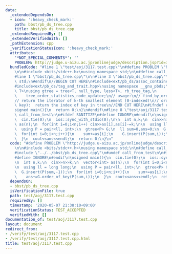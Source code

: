 ```yaml
---
data:
  _extendedDependsOn:
  - icon: ':heavy_check_mark:'
    path: bbst/pb_ds_tree.cpp
    title: bbst/pb_ds_tree.cpp
  _extendedRequiredBy: []
  _extendedVerifiedWith: []
  _pathExtension: cpp
  _verificationStatusIcon: ':heavy_check_mark:'
  attributes:
    '*NOT_SPECIAL_COMMENTS*': ''
    PROBLEM: http://judge.u-aizu.ac.jp/onlinejudge/description.jsp?id=3117
  bundledCode: "#line 1 \"test/aoj/3117.test.cpp\"\n#define PROBLEM \"http://judge.u-aizu.ac.jp/onlinejudge/description.jsp?id=3117\"\
    \n\n#include <bits/stdc++.h>\nusing namespace std;\n\n#define call_from_test\n\
    #line 1 \"bbst/pb_ds_tree.cpp\"\n\n#line 3 \"bbst/pb_ds_tree.cpp\"\nusing namespace\
    \ std;\n#endif\n//BEGIN CUT HERE\n#include<ext/pb_ds/assoc_container.hpp>\n#include<ext/pb_ds/tree_policy.hpp>\n\
    #include<ext/pb_ds/tag_and_trait.hpp>\nusing namespace __gnu_pbds;\ntemplate <typename\
    \ T>\nusing gtree = tree<T, null_type, less<T>, rb_tree_tag,\n               \
    \    tree_order_statistics_node_update>;\n// usage:\n// find_by_order(int k):\n\
    // return the iterator of k-th smallest element (0-indexed)\n// order_of_key(T\
    \ key):  return the index of key in tree\n//END CUT HERE\n#ifndef call_from_test\n\
    signed main(){\n  return 0;\n}\n#endif\n#line 8 \"test/aoj/3117.test.cpp\"\n#undef\
    \ call_from_test\n\n#ifdef SANITIZE\n#define IGNORE\n#endif\n\nsigned main(){\n\
    \  cin.tie(0);\n  ios::sync_with_stdio(0);\n\n  int n,k;\n  cin>>n>>k;\n  vector<int>\
    \ as(n);\n  for(int i=0;i<n;i++) cin>>as[i],as[i]-=k;\n\n  using ll = long long;\n\
    \  using P = pair<ll, int>;\n  gtree<P> G;\n  ll sum=0,ans=0;\n  G.insert(P(sum,-1));\n\
    \  for(int i=0;i<n;i++){\n    sum+=as[i];\n    G.insert(P(sum,i));\n    ans+=G.order_of_key(P(sum,i));\n\
    \  }\n  cout<<ans<<endl;\n  return 0;\n}\n"
  code: "#define PROBLEM \"http://judge.u-aizu.ac.jp/onlinejudge/description.jsp?id=3117\"\
    \n\n#include <bits/stdc++.h>\nusing namespace std;\n\n#define call_from_test\n\
    #include \"../../bbst/pb_ds_tree.cpp\"\n#undef call_from_test\n\n#ifdef SANITIZE\n\
    #define IGNORE\n#endif\n\nsigned main(){\n  cin.tie(0);\n  ios::sync_with_stdio(0);\n\
    \n  int n,k;\n  cin>>n>>k;\n  vector<int> as(n);\n  for(int i=0;i<n;i++) cin>>as[i],as[i]-=k;\n\
    \n  using ll = long long;\n  using P = pair<ll, int>;\n  gtree<P> G;\n  ll sum=0,ans=0;\n\
    \  G.insert(P(sum,-1));\n  for(int i=0;i<n;i++){\n    sum+=as[i];\n    G.insert(P(sum,i));\n\
    \    ans+=G.order_of_key(P(sum,i));\n  }\n  cout<<ans<<endl;\n  return 0;\n}\n"
  dependsOn:
  - bbst/pb_ds_tree.cpp
  isVerificationFile: true
  path: test/aoj/3117.test.cpp
  requiredBy: []
  timestamp: '2020-05-07 21:38:10+09:00'
  verificationStatus: TEST_ACCEPTED
  verifiedWith: []
documentation_of: test/aoj/3117.test.cpp
layout: document
redirect_from:
- /verify/test/aoj/3117.test.cpp
- /verify/test/aoj/3117.test.cpp.html
title: test/aoj/3117.test.cpp
---
```

